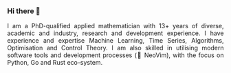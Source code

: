 ### Hi there 👋

<p align="justify">I am a PhD-qualified applied mathematician with 13+ years of diverse, academic and industry, research and development experience. I have experience and expertise Machine Learning, Time Series, Algorithms, Optimisation and Control Theory. I am also skilled in utilising modern software tools and development processes (💚 NeoVim), with the focus on Python, Go and Rust eco-system.</p>



<!--
**4lexir4/4lexir4** is a ✨ _special_ ✨ repository because its `README.md` (this file) appears on your GitHub profile.

Here are some ideas to get you started:

- 🔭 I’m currently working on ...
- 🌱 I’m currently learning ...
- 👯 I’m looking to collaborate on ...
- 🤔 I’m looking for help with ...
- 💬 Ask me about ...
- 📫 How to reach me: ...
- 😄 Pronouns: ...
- ⚡ Fun fact: ...
-->
